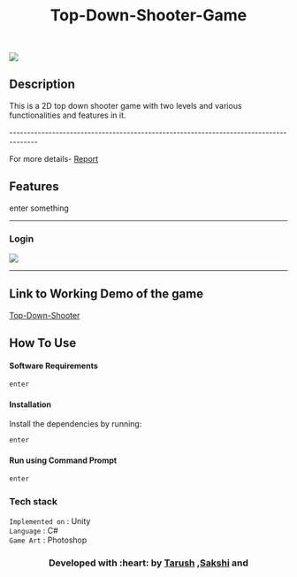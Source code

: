 </p>
<h1 align = 'center'>Top-Down-Shooter-Game</h1>
<br>

[![](https://img.shields.io/badge/Made_with-Unity-blue?style=for-the-badge&logo=unity)](https://unity.com/ "Unity")

</p>

## Description ##
<p>
This is a 2D top down shooter game with two levels and various functionalities and features in it.
</p>
--------------------------------------------------------------------------------------
<p>
For more details-
<a href="https://docs.google.com/document/d/1LdgY1ZZUIRn6PmGC436N0veKylZUyKWu4a_pkZJxp3c/edit?ts=5eb16a73#">
Report 
</a>
</p>

## Features ##
enter something

----------------------------------------------------------------------------------------
### Login ###
![](https://github.com/sakship31/Workspace/blob/master/Photos_Videos/Login.PNG)

---------------------------------------------------------------------------------------
## Link to Working Demo of the game ##
<a href="https://drive.google.com/file/d/12ygq0Bl6YTbB1GKVLgGqBxvAjmMbXIz7/view">
Top-Down-Shooter
</a>
<br>

## How To Use
#### Software Requirements
```html  
enter
```

#### Installation
Install the dependencies by running:
```html  
enter
```

#### Run using Command Prompt

```html
enter
```

###             Tech stack
`Implemented on` : Unity  <br>
`Language` : C# <br>
`Game Art` : Photoshop  <br>

<h3 align="center"><b>Developed with :heart: by <a href="https://github.com/tarush-r">Tarush</a> ,<a href="https://github.com/sakship31/">Sakshi</a> and </<a href="https://github.com/"> </a></b></h1>

